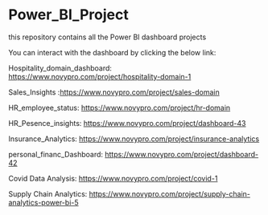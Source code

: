 # Power_BI_Project
this repository contains all the Power BI dashboard projects

You can interact with the dashboard by clicking the below link:

Hospitality_domain_dashboard: https://www.novypro.com/project/hospitality-domain-1

Sales_Insights :https://www.novypro.com/project/sales-domain


HR_employee_status: https://www.novypro.com/project/hr-domain


HR_Pesence_insights: https://www.novypro.com/project/dashboard-43

Insurance_Analytics: https://www.novypro.com/project/insurance-analytics

personal_financ_Dashboard: https://www.novypro.com/project/dashboard-42

Covid Data Analysis: https://www.novypro.com/project/covid-1

Supply Chain Analytics: https://www.novypro.com/project/supply-chain-analytics-power-bi-5
